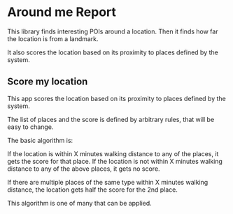 # Around me Report

This library finds interesting POIs around a location. Then it finds how far the location is from a landmark.

It also scores the location based on its proximity to places defined by the system.

## Score my location

This app scores the location based on its proximity to places defined by the system.

The list of places and the score is defined by arbitrary rules, that will be easy to change.

The basic algorithm is:

If the location is within X minutes walking distance to any of the places, it gets the score for that place.
If the location is not within X minutes walking distance to any of the above places, it gets no score.

If there are multiple places of the same type within X minutes walking distance, the location gets half the score for the 2nd place.

This algorithm is one of many that can be applied.
